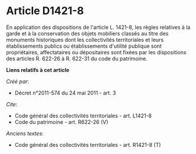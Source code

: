 # Article D1421-8

En application des dispositions de l'article L. 1421-8, les règles relatives à la garde et à la conservation des objets
mobiliers classés au titre des monuments historiques dont les collectivités territoriales et leurs établissements publics ou
établissements d'utilité publique sont propriétaires, affectataires ou dépositaires sont fixées par les dispositions des
articles R. 622-26 à R. 622-31 du code du patrimoine.

**Liens relatifs à cet article**

_Créé par_:

  - Décret n°2011-574 du 24 mai 2011 - art. 3

_Cite_:

  - Code général des collectivités territoriales - art. L1421-8
  - Code du patrimoine - art. R622-26 (V)

_Anciens textes_:

  - Code général des collectivités territoriales - art. R1421-8 (T)

